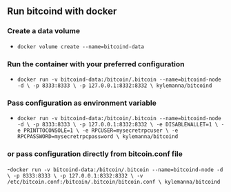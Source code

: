 ## Run bitcoind with docker

### Create a data volume
- `docker volume create --name=bitcoind-data`

### Run the container with your preferred configuration
- `docker run -v bitcoind-data:/bitcoin/.bitcoin --name=bitcoind-node -d \
-p 8333:8333 \
-p 127.0.0.1:8332:8332 \
kylemanna/bitcoind`
  
### Pass configuration as environment variable
- `docker run -v bitcoind-data:/bitcoin/.bitcoin --name=bitcoind-node -d \
  -p 8333:8333 \
  -p 127.0.0.1:8332:8332 \
  -e DISABLEWALLET=1 \
  -e PRINTTOCONSOLE=1 \
  -e RPCUSER=mysecretrpcuser \
  -e RPCPASSWORD=mysecretrpcpassword \
  kylemanna/bitcoind`
  
### or pass configuration directly from bitcoin.conf file
-`docker run -v bitcoind-data:/bitcoin/.bitcoin --name=bitcoind-node -d \
-p 8333:8333 \
-p 127.0.0.1:8332:8332 \
-v /etc/bitcoin.conf:/bitcoin/.bitcoin/bitcoin.conf \
kylemanna/bitcoind`